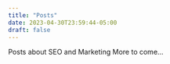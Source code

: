 ```yaml
---
title: "Posts"
date: 2023-04-30T23:59:44-05:00
draft: false
---
```

Posts about SEO and Marketing
More to come...
